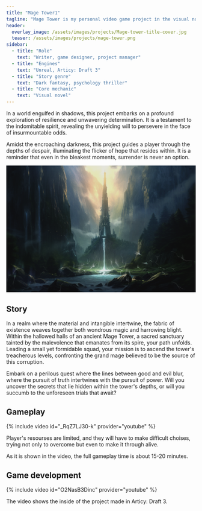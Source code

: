 ```yaml
---
title: "Mage Tower1"
tagline: "Mage Tower is my personal video game project in the visual novel genre. This one-shot game experience lets players dive deep into a psychological thriller in a dark fantasy setting and go through neat and fully charged adventure making tough morally complicated and meaningful decisions that have a big impact on the ending."
header:
  overlay_image: /assets/images/projects/Mage-tower-title-cover.jpg
  teaser: /assets/images/projects/mage-tower.png
sidebar:
  - title: "Role"
    text: "Writer, game designer, project manager"
  - title: "Engines"
    text: "Unreal, Articy: Draft 3"
  - title: "Story genre"
    text: "Dark fantasy, psychology thriller"
  - title: "Core mechanic"
    text: "Visual novel"
---
```


In a world engulfed in shadows, this project embarks on a profound exploration of resilience and unwavering determination. It is a testament to the indomitable spirit, revealing the unyielding will to persevere in the face of insurmountable odds.

Amidst the encroaching darkness, this project guides a player through the depths of despair, illuminating the flicker of hope that resides within. It is a reminder that even in the bleakest moments, surrender is never an option.

![image-left](/assets/images/projects/mage-tower.png)

## Story

In a realm where the material and intangible intertwine, the fabric of existence weaves together both wondrous magic and harrowing blight. Within the hallowed halls of an ancient Mage Tower, a sacred sanctuary tainted by the malevolence that emanates from its spire, your path unfolds. Leading a small yet formidable squad, your mission is to ascend the tower's treacherous levels, confronting the grand mage believed to be the source of this corruption.

Embark on a perilous quest where the lines between good and evil blur, where the pursuit of truth intertwines with the pursuit of power. Will you uncover the secrets that lie hidden within the tower's depths, or will you succumb to the unforeseen trials that await?

## Gameplay

{% include video id="_RqZ7LJ30-k" provider="youtube" %}

Player's resourses are limited, and they will have to make difficult choises, trying not only to overcome but even to make it through alive.

As it is shown in the video, the full gameplay time is about 15-20 minutes.

## Game development

{% include video id="O2NasB3Dinc" provider="youtube" %}

The video shows the inside of the project made in Articy: Draft 3.


